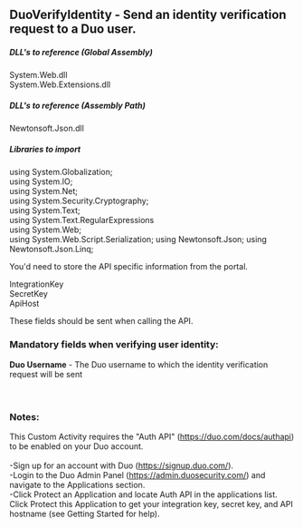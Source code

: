 ## DuoVerifyIdentity - Send an identity verification request to a Duo user.

##### DLL's to reference (Global Assembly)

System.Web.dll </br>
System.Web.Extensions.dll </br>

##### DLL's to reference (Assembly Path)

Newtonsoft.Json.dll </br>

##### Libraries to import
using System.Globalization; </br>
using System.IO; </br>
using System.Net; </br>
using System.Security.Cryptography; </br>
using System.Text; </br>
using System.Text.RegularExpressions </br>
using System.Web; </br>
using System.Web.Script.Serialization;
using Newtonsoft.Json;
using Newtonsoft.Json.Linq;

You'd need to store the API specific information from the portal.

IntegrationKey </br>
SecretKey </br>
ApiHost

These fields should be sent when calling the API.

### Mandatory fields when verifying user identity:
**Duo Username**	- The Duo username to which the identity verification request will be sent
<br><br><br>
### Notes:
This Custom Activity requires the "Auth API" (https://duo.com/docs/authapi) to be enabled on your Duo account.
<br><br>
-Sign up for an account with Duo (https://signup.duo.com/).
<br>
-Login to the Duo Admin Panel (https://admin.duosecurity.com/) and navigate to the Applications section.
<br>
-Click Protect an Application and locate Auth API in the applications list.  Click Protect this Application to get your integration key, secret key, and API hostname (see Getting Started for help).

